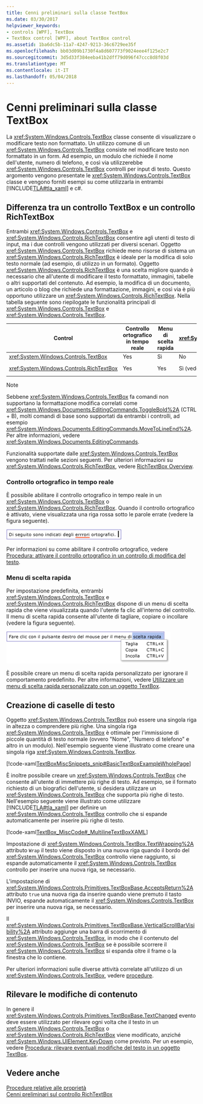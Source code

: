 ```yaml
---
title: Cenni preliminari sulla classe TextBox
ms.date: 03/30/2017
helpviewer_keywords:
- controls [WPF], TextBox
- TextBox control [WPF], about TextBox control
ms.assetid: 1ba6dc5b-11a7-4247-9213-36c6729ee35f
ms.openlocfilehash: bb03d09b1730f4a8d607773f9024eee4f125e2c7
ms.sourcegitcommit: 3d5d33f384eeba41b2dff79d096f47ccc8d8f03d
ms.translationtype: MT
ms.contentlocale: it-IT
ms.lasthandoff: 05/04/2018
---
```

# <a name="textbox-overview"></a>Cenni preliminari sulla classe TextBox
La <xref:System.Windows.Controls.TextBox> classe consente di visualizzare o modificare testo non formattato. Un utilizzo comune di un <xref:System.Windows.Controls.TextBox> consiste nel modificare testo non formattato in un form. Ad esempio, un modulo che richiede il nome dell'utente, numero di telefono, e così via utilizzerebbe <xref:System.Windows.Controls.TextBox> controlli per input di testo. Questo argomento vengono presentate le <xref:System.Windows.Controls.TextBox> classe e vengono forniti esempi su come utilizzarla in entrambi [!INCLUDE[TLA#tla_xaml](../../../../includes/tlasharptla-xaml-md.md)] e c#.  
  
 
  
<a name="textbox_or_richtextbox"></a>   
## <a name="textbox-or-richtextbox"></a>Differenza tra un controllo TextBox e un controllo RichTextBox  
 Entrambi <xref:System.Windows.Controls.TextBox> e <xref:System.Windows.Controls.RichTextBox> consentire agli utenti di testo di input, ma i due controlli vengono utilizzati per diversi scenari. Oggetto <xref:System.Windows.Controls.TextBox> richiede meno risorse di sistema un <xref:System.Windows.Controls.RichTextBox> è ideale per la modifica di solo testo normale (ad esempio, di utilizzo in un formato). Oggetto <xref:System.Windows.Controls.RichTextBox> è una scelta migliore quando è necessario che all'utente di modificare il testo formattato, immagini, tabelle o altri supportati del contenuto. Ad esempio, la modifica di un documento, un articolo o blog che richiede una formattazione, immagini, e così via è più opportuno utilizzare un <xref:System.Windows.Controls.RichTextBox>. Nella tabella seguente sono riepilogate le funzionalità principali di <xref:System.Windows.Controls.TextBox> e <xref:System.Windows.Controls.TextBox>.  
  
|Control|Controllo ortografico in tempo reale|Menu di scelta rapida|Comandi di formattazione quale <xref:System.Windows.Documents.EditingCommands.ToggleBold%2A> (CTRL + B)|<xref:System.Windows.Documents.FlowDocument> contenuto, ad esempio immagini, paragrafi, tabelle e così via.|  
|-------------|------------------------------|------------------|------------------------------------------------------------------------------------------------------------------------------------------------------------------------------------------------------|--------------------------------------------------------------------------------------------------------------------------------------------------------------------------------------------------|  
|<xref:System.Windows.Controls.TextBox>|Yes|Sì|No|No.|  
|<xref:System.Windows.Controls.RichTextBox>|Yes|Yes|Sì (vedere [Cenni preliminari sul controllo RichTextBox](../../../../docs/framework/wpf/controls/richtextbox-overview.md))|Sì (vedere [Cenni preliminari sul controllo RichTextBox](../../../../docs/framework/wpf/controls/richtextbox-overview.md))|  
  
> [!NOTE]
>  Sebbene <xref:System.Windows.Controls.TextBox> fa comandi non supportano la formattazione modifica correlati come <xref:System.Windows.Documents.EditingCommands.ToggleBold%2A> (CTRL + B), molti comandi di base sono supportati da entrambi i controlli, ad esempio <xref:System.Windows.Documents.EditingCommands.MoveToLineEnd%2A>. Per altre informazioni, vedere <xref:System.Windows.Documents.EditingCommands>.  
  
 Funzionalità supportate dalle <xref:System.Windows.Controls.TextBox> vengono trattati nelle sezioni seguenti. Per ulteriori informazioni su <xref:System.Windows.Controls.RichTextBox>, vedere [RichTextBox Overview](../../../../docs/framework/wpf/controls/richtextbox-overview.md).  
  
### <a name="real-time-spellchecking"></a>Controllo ortografico in tempo reale  
 È possibile abilitare il controllo ortografico in tempo reale in un <xref:System.Windows.Controls.TextBox> o <xref:System.Windows.Controls.RichTextBox>. Quando il controllo ortografico è attivato, viene visualizzata una riga rossa sotto le parole errate (vedere la figura seguente).  
  
 ![TextBox con controllo ortografico](../../../../docs/framework/wpf/controls/media/editing-textbox-with-spellchecking.png "Editing_TextBox_with_Spellchecking")  
  
 Per informazioni su come abilitare il controllo ortografico, vedere [Procedura: attivare il controllo ortografico in un controllo di modifica del testo](../../../../docs/framework/wpf/controls/how-to-enable-spell-checking-in-a-text-editing-control.md).  
  
### <a name="context-menu"></a>Menu di scelta rapida  
 Per impostazione predefinita, entrambi <xref:System.Windows.Controls.TextBox> e <xref:System.Windows.Controls.RichTextBox> dispone di un menu di scelta rapida che viene visualizzata quando l'utente fa clic all'interno del controllo. Il menu di scelta rapida consente all'utente di tagliare, copiare o incollare (vedere la figura seguente).  
  
 ![TextBox con menu di scelta rapida](../../../../docs/framework/wpf/controls/media/editing-textbox-with-context-menu.png "Editing_TextBox_with_Context_Menu")  
  
 È possibile creare un menu di scelta rapida personalizzato per ignorare il comportamento predefinito. Per altre informazioni, vedere [Utilizzare un menu di scelta rapida personalizzato con un oggetto TextBox](../../../../docs/framework/wpf/controls/how-to-use-a-custom-context-menu-with-a-textbox.md).  
  
<a name="creating_textboxes"></a>   
## <a name="creating-textboxes"></a>Creazione di caselle di testo  
 Oggetto <xref:System.Windows.Controls.TextBox> può essere una singola riga in altezza o comprendere più righe. Una singola riga <xref:System.Windows.Controls.TextBox> è ottimale per l'immissione di piccole quantità di testo normale (ovvero "Nome", "Numero di telefono" e altro in un modulo). Nell'esempio seguente viene illustrato come creare una singola riga <xref:System.Windows.Controls.TextBox>.  
  
 [!code-xaml[TextBoxMiscSnippets_snip#BasicTextBoxExampleWholePage](../../../../samples/snippets/csharp/VS_Snippets_Wpf/TextBoxMiscSnippets_snip/csharp/basictextboxexample.xaml#basictextboxexamplewholepage)]  
  
 È inoltre possibile creare un <xref:System.Windows.Controls.TextBox> che consente all'utente di immettere più righe di testo. Ad esempio, se il formato richiesto di un biografici dell'utente, si desidera utilizzare un <xref:System.Windows.Controls.TextBox> che supporta più righe di testo. Nell'esempio seguente viene illustrato come utilizzare [!INCLUDE[TLA#tla_xaml](../../../../includes/tlasharptla-xaml-md.md)] per definire un <xref:System.Windows.Controls.TextBox> controllo che si espande automaticamente per inserire più righe di testo.  
  
 [!code-xaml[TextBox_MiscCode#_MultilineTextBoxXAML](../../../../samples/snippets/csharp/VS_Snippets_Wpf/TextBox_MiscCode/CSharp/Window1.xaml#_multilinetextboxxaml)]  
  
 Impostazione di <xref:System.Windows.Controls.TextBox.TextWrapping%2A> attributo `Wrap` il testo viene disposto in una nuova riga quando il bordo del <xref:System.Windows.Controls.TextBox> controllo viene raggiunto, si espande automaticamente il <xref:System.Windows.Controls.TextBox> controllo per inserire una nuova riga, se necessario.  
  
 L'impostazione di <xref:System.Windows.Controls.Primitives.TextBoxBase.AcceptsReturn%2A> attributo `true` una nuova riga da inserire quando viene premuto il tasto INVIO, espande automaticamente il <xref:System.Windows.Controls.TextBox> per inserire una nuova riga, se necessario.  
  
 Il <xref:System.Windows.Controls.Primitives.TextBoxBase.VerticalScrollBarVisibility%2A> attributo aggiunge una barra di scorrimento di <xref:System.Windows.Controls.TextBox>, in modo che il contenuto del <xref:System.Windows.Controls.TextBox> se è possibile scorrere il <xref:System.Windows.Controls.TextBox> si espanda oltre il frame o la finestra che lo contiene.  
  
 Per ulteriori informazioni sulle diverse attività correlate all'utilizzo di un <xref:System.Windows.Controls.TextBox>, vedere [procedure](../../../../docs/framework/wpf/controls/textbox-how-to-topics.md).  
  
<a name="editing_commands"></a>   
## <a name="detect-when-content-changes"></a>Rilevare le modifiche di contenuto  
 In genere il <xref:System.Windows.Controls.Primitives.TextBoxBase.TextChanged> evento deve essere utilizzato per rilevare ogni volta che il testo in un <xref:System.Windows.Controls.TextBox> o <xref:System.Windows.Controls.RichTextBox> viene modificato, anziché <xref:System.Windows.UIElement.KeyDown> come previsto. Per un esempio, vedere [Procedura: rilevare eventuali modifiche del testo in un oggetto TextBox](../../../../docs/framework/wpf/controls/how-to-detect-when-text-in-a-textbox-has-changed.md).  
  
## <a name="see-also"></a>Vedere anche  
 [Procedure relative alle proprietà](../../../../docs/framework/wpf/controls/textbox-how-to-topics.md)  
 [Cenni preliminari sul controllo RichTextBox](../../../../docs/framework/wpf/controls/richtextbox-overview.md)
